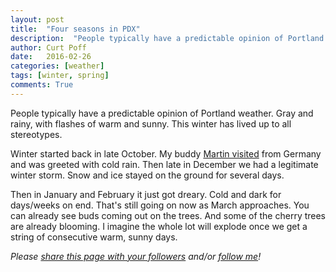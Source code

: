 ```yaml
---
layout: post
title:  "Four seasons in PDX"
description:  "People typically have a predictable opinion of Portland weather. This winter has lived up to all stereotypes."
author: Curt Poff
date:   2016-02-26
categories: [weather]
tags: [winter, spring]
comments: True
---
```


People typically have a predictable opinion of Portland weather. Gray and rainy, with flashes of warm and sunny. This winter has lived up to all stereotypes.

<!--more-->

Winter started back in late October. My buddy [Martin visited](https://blog.curtpoff.com/big-october) from Germany and was greeted with cold rain. Then late in December we had a legitimate winter storm. Snow and ice stayed on the ground for several days.

Then in January and February it just got dreary. Cold and dark for days/weeks on end. That's still going on now as March approaches. You can already see buds coming out on the trees. And some of the cherry trees are already blooming. I imagine the whole lot will explode once we get a string of consecutive warm, sunny days.



*Please
<a href="https://twitter.com/intent/tweet?url={{ site.production_url }}{{ page.url }}&text={{ page.title }}&via=cpoff"
   target="_blank">
  share this page with your followers</a>
and/or
<a href="https://twitter.com/cpoff">
  follow me</a>!*
